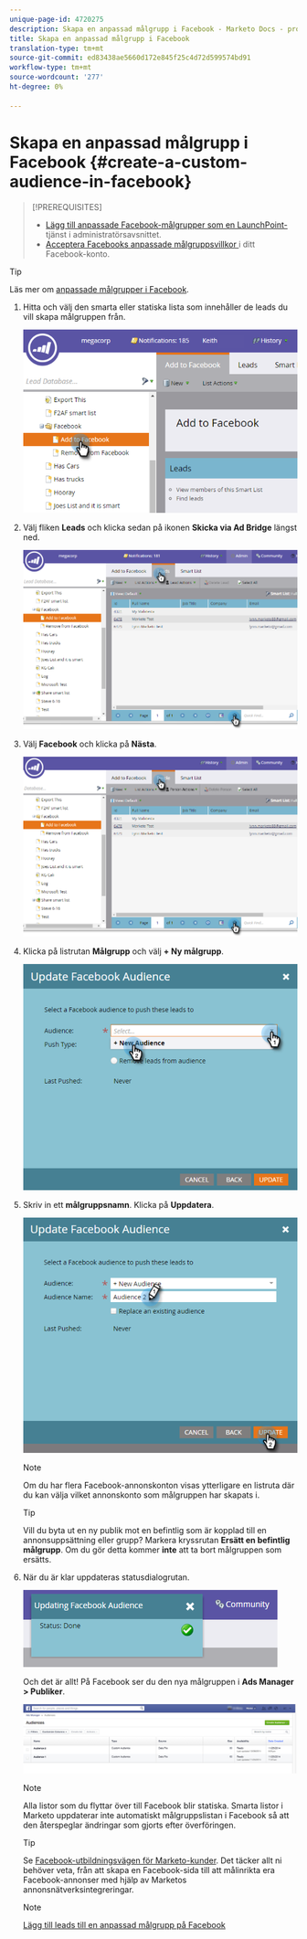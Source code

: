 ```yaml
---
unique-page-id: 4720275
description: Skapa en anpassad målgrupp i Facebook - Marketo Docs - produktdokumentation
title: Skapa en anpassad målgrupp i Facebook
translation-type: tm+mt
source-git-commit: ed83438ae5660d172e845f25c4d72d599574bd91
workflow-type: tm+mt
source-wordcount: '277'
ht-degree: 0%

---
```



# Skapa en anpassad målgrupp i Facebook {#create-a-custom-audience-in-facebook}

>[!PREREQUISITES]
>
>* [Lägg till anpassade Facebook-målgrupper som en LaunchPoint-](/help/marketo/product-docs/demand-generation/ad-network-integrations/add-facebook-custom-audiences-as-a-launchpoint-service.md) tjänst i administratörsavsnittet.
>* [Acceptera Facebooks anpassade målgruppsvillkor ](https://www.facebook.com/ads/manage/customaudiences/tos.php) i ditt Facebook-konto.

>



>[!TIP]
>
>Läs mer om [anpassade målgrupper i Facebook](https://www.facebook.com/help/341425252616329).

1. Hitta och välj den smarta eller statiska lista som innehåller de leads du vill skapa målgruppen från.

   ![](assets/1.png)

1. Välj fliken **Leads** och klicka sedan på ikonen **Skicka via Ad Bridge** längst ned.

   ![](assets/222.png)

1. Välj **Facebook** och klicka på **Nästa**.

   ![](assets/two.png)

1. Klicka på listrutan **Målgrupp** och välj **+ Ny målgrupp**.

   ![](assets/four.png)

1. Skriv in ett **målgruppsnamn**. Klicka på **Uppdatera**.

   ![](assets/five.png)

   >[!NOTE]
   >
   >Om du har flera Facebook-annonskonton visas ytterligare en listruta där du kan välja vilket annonskonto som målgruppen har skapats i.

   >[!TIP]
   >
   >Vill du byta ut en ny publik mot en befintlig som är kopplad till en annonsuppsättning eller grupp? Markera kryssrutan **Ersätt en befintlig målgrupp**. Om du gör detta kommer **inte** att ta bort målgruppen som ersätts.

1. När du är klar uppdateras statusdialogrutan.

   ![](assets/six.png)

   Och det är allt! På Facebook ser du den nya målgruppen i **Ads Manager > Publiker**.

   ![](assets/image2014-12-10-11-3a38-3a32.png)

   >[!NOTE]
   >
   >Alla listor som du flyttar över till Facebook blir statiska. Smarta listor i Marketo uppdaterar inte automatiskt målgruppslistan i Facebook så att den återspeglar ändringar som gjorts efter överföringen.

   >[!TIP]
   >
   >Se [Facebook-utbildningsvägen för Marketo-kunder](https://facebook.exceedlms.com/student/enrollments/create_enrollment_from_token/BF9TqSaCvM73PP4ScjhCm4fi). Det täcker allt ni behöver veta, från att skapa en Facebook-sida till att målinrikta era Facebook-annonser med hjälp av Marketos annonsnätverksintegreringar.

   >[!NOTE]
   >
   >[Lägg till leads till en anpassad målgrupp på Facebook](/help/marketo/product-docs/demand-generation/facebook/add-leads-to-a-custom-audience-in-facebook.md)
